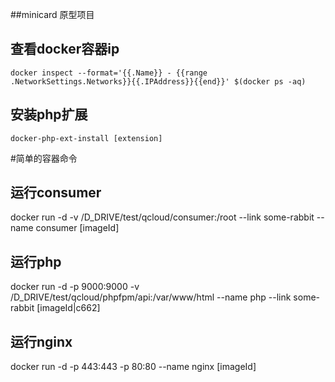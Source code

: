 ##minicard 原型项目

## 查看docker容器ip ##

```shell
docker inspect --format='{{.Name}} - {{range .NetworkSettings.Networks}}{{.IPAddress}}{{end}}' $(docker ps -aq)
```


## 安装php扩展 ##
```shell
docker-php-ext-install [extension]
```

#简单的容器命令

## 运行consumer ##
docker run -d -v /D_DRIVE/test/qcloud/consumer:/root --link some-rabbit --name consumer [imageId]
## 运行php     ##
docker run -d -p 9000:9000 -v /D_DRIVE/test/qcloud/phpfpm/api:/var/www/html --name php --link some-rabbit [imageId|c662]
## 运行nginx ##
docker run -d -p 443:443 -p 80:80 --name nginx [imageId]